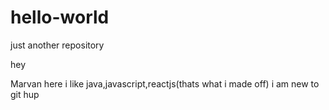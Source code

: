 # hello-world
just another repository

hey

Marvan here i like java,javascript,reactjs(thats what i made off)
i  am new to git hup
